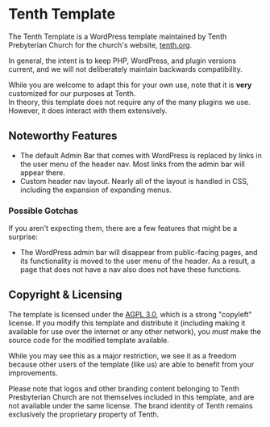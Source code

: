 Tenth Template
==============

The Tenth Template is a WordPress template maintained by Tenth Prebyterian Church for the church's website, 
[tenth.org](https://www.tenth.org).

In general, the intent is to keep PHP, WordPress, and plugin versions current, and we will not deliberately maintain 
backwards compatibility.

While you are welcome to adapt this for your own use, note that it is **very** customized for our purposes at Tenth.  
In theory, this template does not require any of the many plugins we use.  However, it does interact with them 
extensively.

## Noteworthy Features

- The default Admin Bar that comes with WordPress is replaced by links in the user menu of the header nav.  Most links 
 from the admin bar will appear there.  
- Custom header nav layout.  Nearly all of the layout is handled in CSS, including the expansion of expanding menus. 

### Possible Gotchas
If you aren't expecting them, there are a few features that might be a surprise:
- The WordPress admin bar will disappear from public-facing pages, and its functionality is moved to the user menu of 
the header.  As a result, a page that does not have a nav also does not have these functions. 

## Copyright & Licensing

The template is licensed under the [AGPL 3.0](LICENSE.md), which is a strong "copyleft" license.  If you modify this 
template and distribute it (including making it available for use over the internet or any other network), you *must* 
make the source code for the modified template available.

While you may see this as a major restriction, we see it as a freedom because other users of the template (like us) 
are able to benefit from your improvements.

Please note that logos and other branding content belonging to Tenth Presbyterian Church are not themselves included in 
this template, and are not available under the same license.  The brand identity of Tenth remains exclusively the 
proprietary property of Tenth.


